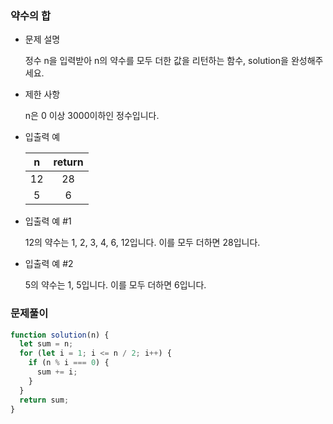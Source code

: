 ### 약수의 합

- 문제 설명

  정수 n을 입력받아 n의 약수를 모두 더한 값을 리턴하는 함수, solution을 완성해주세요.

- 제한 사항

  n은 0 이상 3000이하인 정수입니다.

- 입출력 예

  |  n  | return |
  | :-: | :----: |
  | 12  |   28   |
  |  5  |   6    |

- 입출력 예 #1

  12의 약수는 1, 2, 3, 4, 6, 12입니다. 이를 모두 더하면 28입니다.

- 입출력 예 #2

  5의 약수는 1, 5입니다. 이를 모두 더하면 6입니다.

### 문제풀이

```jsx
function solution(n) {
  let sum = n;
  for (let i = 1; i <= n / 2; i++) {
    if (n % i === 0) {
      sum += i;
    }
  }
  return sum;
}
```
